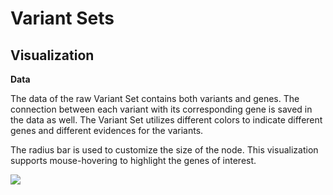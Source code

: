 # Variant Sets

## Visualization

**Data**

The data of the raw Variant Set contains both variants and genes. The connection between each variant with its corresponding gene is saved in the data as well. 
The Variant Set utilizes different colors to indicate different genes and different evidences for the variants. 

The radius bar is used to customize the size of the node. This visualization supports mouse-hovering to highlight the genes of interest.

![](images/raw_variant.png)
